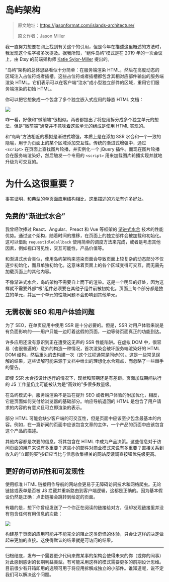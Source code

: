 # 岛屿架构

> 原文地址：https://jasonformat.com/islands-architecture/
> 
> 原文作者：Jason Miller

我一直努力想要在网上找到有关这个的引用，但是今年在描述这里概述的方法时，我发现这个名字被多次提及。据我所知，“组件岛屿”模式是在 2019 年的一次会议上，由 Etsy 的前端架构师 [Katie Sylor-Miller](https://twitter.com/ksylor) 提出的。

“岛屿”架构的总体思路看似十分简单：在服务端渲染 HTML，然后在高度动态的区域注入占位符或者插槽。这些占位符或者插槽都包含其相对应部件输出的服务端渲染 HTML。它们表示可以在客户端“注水”成小型独立部件的区域，重用它们服务端渲染的初始 HTML。

你可以把它想象成一个包含了多个独立嵌入式应用的静态 HTML 文档：

![](https://res.cloudinary.com/wedding-website/image/upload/v1596766231/islands-architecture-1.png)

咋一看，好像和“微前端”很相似。两者都提出了将应用拆分成多个独立单元的想法，但是“微前端”通常并不意味着这些单元的组成是使用 HTML 实现的。

和“岛屿”方法相近的模拟是渐进式增强，本质上是在添加 SSR 水合和一个一致的隐喻，用于为页面上的某个区域添加交互性。传统的渐进式增强中，通过 `<script>` 在页面上查找图片轮播，并实例化一个 jQuery 插件。而现在图片轮播会在服务端渲染好，然后触发一个专用的 `<script>` 用来加载图片轮播实现并就地升级为可交互的。

# 为什么这很重要？
事实证明，和典型的单页面应用结构相比，这里描述的方法有许多好处。

## 免费的“渐进式水合”
我曾经吹捧过 React、Angular、Preact 和 Vue 等框架的 [渐进式水合](https://www.youtube.com/watch?v=k-A2VfuUROg) 技术的性能优势。通过这个架构，随着时间的推移，在页面上的独立部件会被加载和初始化。这可以借助 `requestIdleCallback` 使用简单的调度方法来完成，或者是考虑其他因素，例如视口可见性，交互可能性，产品价值等。

和渐进式水合类似，使用岛屿架构来渲染页面会导致页面上较复杂的动态部分不仅逐步初始化，而且单独初始化。这意味着页面上的各个区域变得可交互，而无需先加载页面上的其他内容。

不像渐进式水合，岛屿架构不需要自上而下的渲染。这是一个明显的好处，因为这样就不需要外部“根”组件必须要在其他子组件前被初始化。页面上每个部分都是独立的单元，并且一个单元的性能问题不会影响到其他单元。

## 无需权衡 SEO 和用户体验问题
为了 SEO，在单页应用中使用 SSR 是十分必要的。但是，SSR 对用户体验来说是有负面影响的——用户只能一边盯着这假的页面，一边等待页面真正的功能到达。

许多应用还没有意识到正在遭受这无声的 SSR 性能陷阱。在虚拟 DOM 中，很容易（也很普遍的）意外的构造一种情况，首次渲染会破坏服务端渲染好的 HTML DOM 结构，然后重头的去构建一次（这个过程通常是同步的）。这是一些常见误解的结果，这些误解可能来源于文档中给出的理想化水合观点，而忽略了一些棘手的警告。

即使 SSR 水合按设计运行的情况下，现状和预期还是有差距。页面加载期间执行的 JS 工作量仍比可能被认为是“高效的”多很多数量级。

在岛屿模式中，服务端渲染不是旨在提升 SEO 或者用户体验的附加优化，相反，它是页面如何交付给浏览器的基础部分。响应导航返回的 HTML 是包含了用户请求的内容的有意义且可立即渲染的表示。

部分 HTML 可能会缺少客户端的可交互性，但是页面中应该至少包含最基本的内容。例如，在一篇新闻的页面中应该包含文章的主体，一个产品的页面中应该包含这个产品的描述。

其他内容都是次要的信息，将其包含在 HTML 中成为产品决策。这些信息对于访问页面的用户来说有多重要？这些小的部件对商业模式来说有多重要？直接关系到收入的“立即购买”按钮应当比与信息收集相关的网站反馈调查按钮优先级更高。

## 更好的可访问性和可发现性
使用标准 HTML 链接用作导航的网站会更易于无障碍访问技术和网络爬虫。无论链接或表单是否被 JS 拦截并重新路由到客户端逻辑，这都是正确的。因为基本假设仍然是正确：点击链接会跳转到给定的页面。

有趣的是，想下你曾经发送了一个你正在阅读的链接给对方，但却发现链接里并没有包含任何有用信息的次数：

![](https://res.cloudinary.com/wedding-website/image/upload/v1596766231/islands-architecture-3.png)

构建基于页面的应用可能并不能完全的阻止这类奇怪的体验，只会让这样的决定做起来更加的直接。这使得默认的结果就是可访问的结果。

---

归根结底，发布一个需要更少代码来做某事的架构会使得未来的你（或你的同事）对此感到感谢的长期利益类型。有可能采用这样的模式需要更多的前期设计思维。目前很少有开箱即用的选项可用于将应用拆解成独立的小部件。谁知道呢，说不定我们可以解决这个问题。